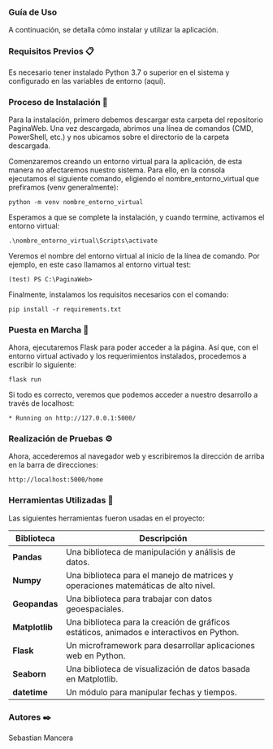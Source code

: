 ### Guía de Uso
A continuación, se detalla cómo instalar y utilizar la aplicación.

### Requisitos Previos 📋
Es necesario tener instalado Python 3.7 o superior en el sistema y configurado en las variables de entorno (aquí).

### Proceso de Instalación 🔧
Para la instalación, primero debemos descargar esta carpeta del repositorio PaginaWeb. Una vez descargada, abrimos una línea de comandos (CMD, PowerShell, etc.) y nos ubicamos sobre el directorio de la carpeta descargada.

Comenzaremos creando un entorno virtual para la aplicación, de esta manera no afectaremos nuestro sistema. Para ello, en la consola ejecutamos el siguiente comando, eligiendo el nombre_entorno_virtual que prefiramos (venv generalmente):

```
python -m venv nombre_entorno_virtual
```

Esperamos a que se complete la instalación, y cuando termine, activamos el entorno virtual:

```
.\nombre_entorno_virtual\Scripts\activate
```

Veremos el nombre del entorno virtual al inicio de la línea de comando. Por ejemplo, en este caso llamamos al entorno virtual test:

```
(test) PS C:\PaginaWeb> 
```

Finalmente, instalamos los requisitos necesarios con el comando:

```
pip install -r requirements.txt
```

### Puesta en Marcha 🚀
Ahora, ejecutaremos Flask para poder acceder a la página. Así que, con el entorno virtual activado y los requerimientos instalados, procedemos a escribir lo siguiente:

```
flask run 
```

Si todo es correcto, veremos que podemos acceder a nuestro desarrollo a través de localhost:

```
* Running on http://127.0.0.1:5000/
```

### Realización de Pruebas ⚙️
Ahora, accederemos al navegador web y escribiremos la dirección de arriba en la barra de direcciones:

```
http://localhost:5000/home
```

### Herramientas Utilizadas 📌
Las siguientes herramientas fueron usadas en el proyecto:

| Biblioteca | Descripción |
| --- | --- |
| **Pandas** | Una biblioteca de manipulación y análisis de datos. |
| **Numpy** | Una biblioteca para el manejo de matrices y operaciones matemáticas de alto nivel. |
| **Geopandas** | Una biblioteca para trabajar con datos geoespaciales. |
| **Matplotlib** | Una biblioteca para la creación de gráficos estáticos, animados e interactivos en Python. |
| **Flask** | Un microframework para desarrollar aplicaciones web en Python. |
| **Seaborn** | Una biblioteca de visualización de datos basada en Matplotlib. |
| **datetime** | Un módulo para manipular fechas y tiempos. |


### Autores ✒️
Sebastian Mancera

